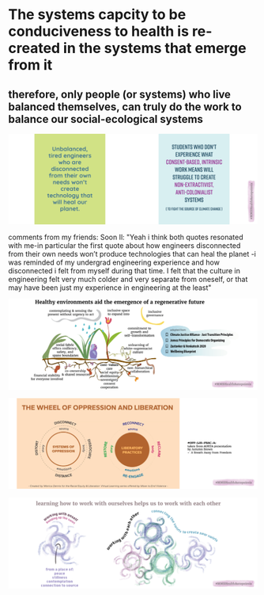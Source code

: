 # The systems capcity to be conduciveness to health is re-created in the systems that emerge from it  




## therefore, only people (or systems) who live balanced themselves, can truly do the work to balance our social-ecological systems

![](../media/MMSHealthAutopoiesis-merge-01.png)

comments from my friends:
Soon Il: "Yeah i think both quotes resonated with me-in particular the first quote about how engineers disconnected from their own needs won’t produce technologies that can heal the planet -i was reminded of my undergrad engineering experience and how disconnected i felt from myself during that time. I felt that the culture in engineering felt very much colder and very separate from oneself, or that may have been just my experience in engineering at the least"


![](../media/MMSHealthAutopoiesis-merge-02.png)

![](../media/MMSHealthAutopoiesis-merge-03.png)


![](../media/MMSHealthAutopoiesis-merge-04.png)